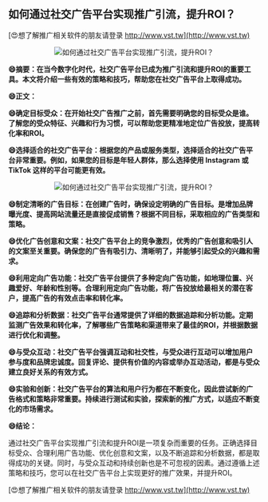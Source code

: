 ## **如何通过社交广告平台实现推广引流，提升ROI？**

[😍想了解推广相关软件的朋友请登录 http://www.vst.tw](http://www.vst.tw)

 <center><img src="https://vst.tw/MP4/tuiguang/png/1.png" alt="如何通过社交广告平台实现推广引流，提升ROI？"></center>

**😄摘要：在当今数字化时代，社交广告平台已成为推广引流和提升ROI的重要工具。本文将介绍一些有效的策略和技巧，帮助您在社交广告平台上取得成功。**

**😄正文：**

**😄确定目标受众：在开始社交广告推广之前，首先需要明确您的目标受众是谁。了解您的受众特征、兴趣和行为习惯，可以帮助您更精准地定位广告投放，提高转化率和ROI。**

**😄选择适合的社交广告平台：根据您的产品或服务类型，选择适合的社交广告平台非常重要。例如，如果您的目标是年轻人群体，那么选择使用 Instagram 或 TikTok 这样的平台可能更有效。**

 <center><img src="https://vst.tw/MP4/tuiguang/png/8.png" alt="如何通过社交广告平台实现推广引流，提升ROI？"></center>

**😄制定清晰的广告目标：在创建广告时，确保设定明确的广告目标。是增加品牌曝光度、提高网站流量还是直接促成销售？根据不同目标，采取相应的广告类型和策略。**

**😄优化广告创意和文案：社交广告平台上的竞争激烈，优秀的广告创意和吸引人的文案至关重要。确保您的广告有吸引力、清晰明了，并能够引起受众的兴趣和需求。**

**😄利用定向广告功能：社交广告平台提供了多种定向广告功能，如地理位置、兴趣爱好、年龄和性别等。合理利用定向广告功能，将广告投放给最相关的潜在客户，提高广告的有效点击率和转化率。**

**😄追踪和分析数据：社交广告平台通常提供了详细的数据追踪和分析功能。定期监测广告效果和转化率，了解哪些广告策略和渠道带来了最佳的ROI，并根据数据进行优化和调整。**

**😄与受众互动：社交广告平台强调互动和社交性，与受众进行互动可以增加用户参与度和品牌忠诚度。回复评论、提供有价值的内容或举办互动活动，都是与受众建立良好关系的有效方式。**

**😄实验和创新：社交广告平台的算法和用户行为都在不断变化，因此尝试新的广告格式和策略非常重要。持续进行测试和实验，探索新的推广方式，以适应不断变化的市场需求。**

**😄结论：**

通过社交广告平台实现推广引流和提升ROI是一项复杂而重要的任务。正确选择目标受众、合理利用广告功能、优化创意和文案，以及不断追踪和分析数据，都是取得成功的关键。同时，与受众互动和持续创新也是不可忽视的因素。通过遵循上述策略和技巧，您可以在社交广告平台上实现更好的推广效果，并提升ROI。

[😍想了解推广相关软件的朋友请登录 http://www.vst.tw](http://www.vst.tw)



